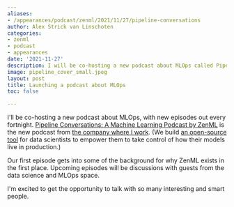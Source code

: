 ```yaml
---
aliases:
- /appearances/podcast/zenml/2021/11/27/pipeline-conversations
author: Alex Strick van Linschoten
categories:
- zenml
- podcast
- appearances
date: '2021-11-27'
description: I will be co-hosting a new podcast about MLOps called Pipeline Conversations.
image: pipeline_cover_small.jpeg
layout: post
title: Launching a podcast about MLOps
toc: false

---
```


I'll be co-hosting a new podcast about MLOps, with new episodes out every
fortnight.
[Pipeline Conversations: A Machine Learning Podcast by ZenML](https://podcast.zenml.io)
is the new podcast from [the company where I work](https://zenml.io/). (We build
[an open-source tool](https://github.com/zenml-io/zenml) for data scientists to
empower them to take control of how their models live in production.)

Our first episode gets into some of the background for why ZenML exists in the
first place. Upcoming episodes will be discussions with guests from the data
science and MLOps space.

I'm excited to get the opportunity to talk with so many interesting and smart
people.
